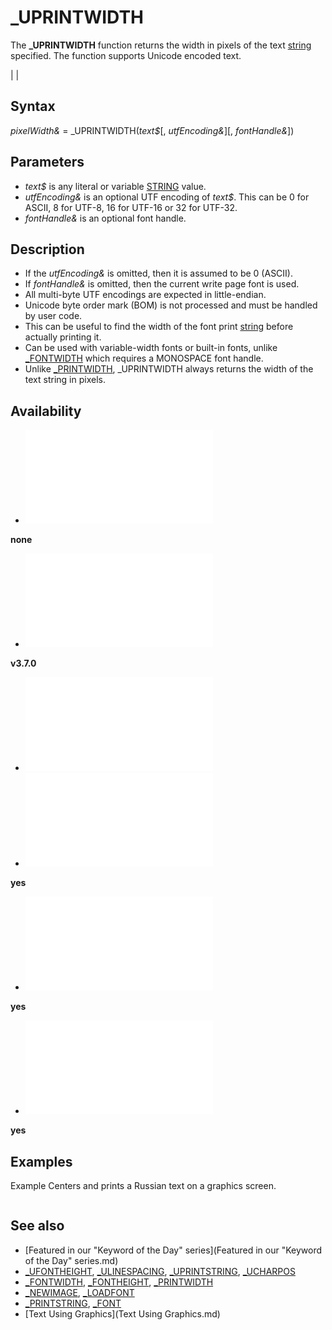 # _UPRINTWIDTH

The **_UPRINTWIDTH** function returns the width in pixels of the text [string](string.md) specified. The function supports Unicode encoded text.

  

|  |

## Syntax

*pixelWidth&* = _UPRINTWIDTH(*text$*[, *utfEncoding&*][, *fontHandle&*])
  

## Parameters

* *text$* is any literal or variable [STRING](STRING.md) value.
* *utfEncoding&* is an optional UTF encoding of *text$*. This can be 0 for ASCII, 8 for UTF-8, 16 for UTF-16 or 32 for UTF-32.
* *fontHandle&* is an optional font handle.

  

## Description

* If the *utfEncoding&* is omitted, then it is assumed to be 0 (ASCII).
* If *fontHandle&* is omitted, then the current write page font is used.
* All multi-byte UTF encodings are expected in little-endian.
* Unicode byte order mark (BOM) is not processed and must be handled by user code.
* This can be useful to find the width of the font print [string](string.md) before actually printing it.
* Can be used with variable-width fonts or built-in fonts, unlike [_FONTWIDTH](_FONTWIDTH.md) which requires a MONOSPACE font handle.
* Unlike [_PRINTWIDTH](_PRINTWIDTH.md), _UPRINTWIDTH always returns the width of the text string in pixels.

  

## Availability

* [![none](![none.md)](File:Qb64.png "none")

**none**
* [![v3.7.0](![v3.7.0.md)](File:Qbpe.png "v3.7.0")

**v3.7.0**
* [![Apix.png](![Apix.png.md)](File:Apix.png)
* [![yes](![yes.md)](File:Win.png "yes")

**yes**
* [![yes](![yes.md)](File:Lnx.png "yes")

**yes**
* [![yes](![yes.md)](File:Osx.png "yes")

**yes**

  

## Examples

Example
Centers and prints a Russian text on a graphics screen.

``` [OPTION](OPTION.md) [_EXPLICIT](_EXPLICIT.md)  [SCREEN](SCREEN.md) [_NEWIMAGE](_NEWIMAGE.md)(800, 600, 32)  [DIM](DIM.md) fh [AS](AS.md) [LONG](LONG.md): fh = [_LOADFONT](_LOADFONT.md)("cyberbit.ttf", 21) [IF](IF.md) fh <= 0 [THEN](THEN.md)     [PRINT](PRINT.md) "Failed to load font file!"     [END](END.md) [END IF](END IF.md)  [_FONT](_FONT.md) fh  [RESTORE](RESTORE.md) text_data [DIM](DIM.md) myString [AS](AS.md) [STRING](STRING.md): myString = LoadUData$  [_UPRINTSTRING](_UPRINTSTRING.md) ([_WIDTH](_WIDTH.md) "WIDTH (function)") \ 2 - _UPRINTWIDTH(myString, 8, fh) \ 2, [_HEIGHT](_HEIGHT.md) \ 2 - [_UFONTHEIGHT](_UFONTHEIGHT.md) \ 2), myString, [_WIDTH](_WIDTH.md) "WIDTH (function)"), 8  [END](END.md)  text_data: [DATA](DATA.md) 6F,D0,91,D1,8B,D1,81,D1,82,D1,80,D0,B0,D1,8F,20,D0,BA,D0,BE,D1,80,D0,B8,D1 [DATA](DATA.md) 87,D0,BD,D0,B5,D0,B2,D0,B0,D1,8F,20,D0,BB,D0,B8,D1,81,D0,B0,20,D0,BF,D0,B5 [DATA](DATA.md) D1,80,D0,B5,D0,BF,D1,80,D1,8B,D0,B3,D0,B8,D0,B2,D0,B0,D0,B5,D1,82,20,D1,87 [DATA](DATA.md) D0,B5,D1,80,D0,B5,D0,B7,20,D0,BB,D0,B5,D0,BD,D0,B8,D0,B2,D1,83,D1,8E,20,D1 [DATA](DATA.md) 81,D0,BE,D0,B1,D0,B0,D0,BA,D1,83,2E  [FUNCTION](FUNCTION.md) LoadUData$     [DIM](DIM.md) [AS](AS.md) [_UNSIGNED](_UNSIGNED.md) [LONG](LONG.md) i, s     [DIM](DIM.md) d [AS](AS.md) [STRING](STRING.md)     [DIM](DIM.md) buffer [AS](AS.md) [STRING](STRING.md)      [READ](READ.md) d     s = [VAL](VAL.md)("&h" + d)     buffer = [SPACE$](SPACE$.md)(s)      [FOR](FOR.md) i = 1 [TO](TO.md) s         [READ](READ.md) d         [ASC](ASC.md)(buffer, i) = [VAL](VAL.md)("&h" + d)     [NEXT](NEXT.md)      LoadUData = buffer [END FUNCTION](END FUNCTION.md)  
```

  

## See also

* [Featured in our "Keyword of the Day" series](Featured in our "Keyword of the Day" series.md)
* [_UFONTHEIGHT](_UFONTHEIGHT.md), [_ULINESPACING](_ULINESPACING.md), [_UPRINTSTRING](_UPRINTSTRING.md), [_UCHARPOS](_UCHARPOS.md)
* [_FONTWIDTH](_FONTWIDTH.md), [_FONTHEIGHT](_FONTHEIGHT.md), [_PRINTWIDTH](_PRINTWIDTH.md)
* [_NEWIMAGE](_NEWIMAGE.md), [_LOADFONT](_LOADFONT.md)
* [_PRINTSTRING](_PRINTSTRING.md), [_FONT](_FONT.md)
* [Text Using Graphics](Text Using Graphics.md)

  
